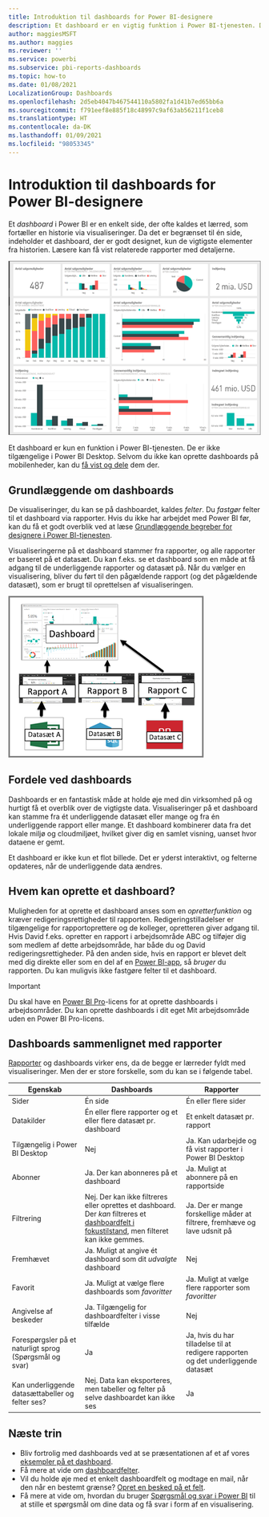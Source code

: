 ```yaml
---
title: Introduktion til dashboards for Power BI-designere
description: Et dashboard er en vigtig funktion i Power BI-tjenesten. Det er en enkelt side, der ofte kaldes et lærred, som fortæller en historie via visualiseringer.
author: maggiesMSFT
ms.author: maggies
ms.reviewer: ''
ms.service: powerbi
ms.subservice: pbi-reports-dashboards
ms.topic: how-to
ms.date: 01/08/2021
LocalizationGroup: Dashboards
ms.openlocfilehash: 2d5eb4047b467544110a5802fa1d41b7ed65bb6a
ms.sourcegitcommit: f791eef8e885f18c48997c9af63ab56211f1ceb8
ms.translationtype: HT
ms.contentlocale: da-DK
ms.lasthandoff: 01/09/2021
ms.locfileid: "98053345"
---
```

# <a name="introduction-to-dashboards-for-power-bi-designers"></a>Introduktion til dashboards for Power BI-designere

Et *dashboard* i Power BI er en enkelt side, der ofte kaldes et lærred, som fortæller en historie via visualiseringer. Da det er begrænset til én side, indeholder et dashboard, der er godt designet, kun de vigtigste elementer fra historien. Læsere kan få vist relaterede rapporter med detaljerne.

![Dashboard](media/service-dashboards/power-bi-dashboard2.png)

Et dashboard er kun en funktion i Power BI-tjenesten. De er ikke tilgængelige i Power BI Desktop. Selvom du ikke kan oprette dashboards på mobilenheder, kan du [få vist og dele](../consumer/mobile/mobile-apps-view-dashboard.md) dem der.

## <a name="dashboard-basics"></a>Grundlæggende om dashboards 

De visualiseringer, du kan se på dashboardet, kaldes *felter*. Du *fastgør* felter til et dashboard via rapporter. Hvis du ikke har arbejdet med Power BI før, kan du få et godt overblik ved at læse [Grundlæggende begreber for designere i Power BI-tjenesten](../fundamentals/service-basic-concepts.md).

Visualiseringerne på et dashboard stammer fra rapporter, og alle rapporter er baseret på et datasæt. Du kan f.eks. se et dashboard som en måde at få adgang til de underliggende rapporter og datasæt på. Når du vælger en visualisering, bliver du ført til den pågældende rapport (og det pågældende datasæt), som er brugt til oprettelsen af visualiseringen.

![Diagram, der viser relationer mellem dashboards, rapporter og datasæt](media/service-dashboards/power-bi-diagram.png)

## <a name="advantages-of-dashboards"></a>Fordele ved dashboards
Dashboards er en fantastisk måde at holde øje med din virksomhed på og hurtigt få et overblik over de vigtigste data. Visualiseringer på et dashboard kan stamme fra ét underliggende datasæt eller mange og fra én underliggende rapport eller mange. Et dashboard kombinerer data fra det lokale miljø og cloudmiljøet, hvilket giver dig en samlet visning, uanset hvor dataene er gemt.

Et dashboard er ikke kun et flot billede. Det er yderst interaktivt, og felterne opdateres, når de underliggende data ændres.

## <a name="who-can-create-a-dashboard"></a>Hvem kan oprette et dashboard?
Muligheden for at oprette et dashboard anses som en *opretterfunktion*  og kræver redigeringsrettigheder til rapporten. Redigeringstilladelser er tilgængelige for rapportoprettere og de kolleger, opretteren giver adgang til. Hvis David f.eks. opretter en rapport i arbejdsområde ABC og tilføjer dig som medlem af dette arbejdsområde, har både du og David redigeringsrettigheder. På den anden side, hvis en rapport er blevet delt med dig direkte eller som en del af en [Power BI-app](../collaborate-share/service-create-distribute-apps.md), så *bruger* du rapporten. Du kan muligvis ikke fastgøre felter til et dashboard. 

> [!IMPORTANT]
> Du skal have en [Power BI Pro](../fundamentals/service-features-license-type.md)-licens for at oprette dashboards i arbejdsområder. Du kan oprette dashboards i dit eget Mit arbejdsområde uden en Power BI Pro-licens.


## <a name="dashboards-versus-reports"></a>Dashboards sammenlignet med rapporter
[Rapporter](../consumer/end-user-reports.md) og dashboards virker ens, da de begge er lærreder fyldt med visualiseringer. Men der er store forskelle, som du kan se i følgende tabel.

| **Egenskab** | **Dashboards** | **Rapporter** |
| --- | --- | --- |
| Sider |Én side |Én eller flere sider |
| Datakilder |Én eller flere rapporter og et eller flere datasæt pr. dashboard |Et enkelt datasæt pr. rapport |
| Tilgængelig i Power BI Desktop |Nej | Ja. Kan udarbejde og få vist rapporter i Power BI Desktop |
| Abonner |Ja. Der kan abonneres på et dashboard |Ja. Muligt at abonnere på en rapportside |
| Filtrering |Nej. Der kan ikke filtreres eller oprettes et dashboard. Der *kan* filtreres et [dashboardfelt i fokustilstand](../consumer/end-user-focus.md#working-in-focus-mode), men filteret kan ikke gemmes. |Ja. Der er mange forskellige måder at filtrere, fremhæve og lave udsnit på |
| Fremhævet |Ja. Muligt at angive ét dashboard som dit *udvalgte* dashboard |Nej |
| Favorit | Ja. Muligt at vælge flere dashboards som *favoritter* | Ja. Muligt at vælge flere rapporter som *favoritter* |
| Angivelse af beskeder |Ja. Tilgængelig for dashboardfelter i visse tilfælde |Nej |
| Forespørgsler på et naturligt sprog (Spørgsmål og svar) |Ja | Ja, hvis du har tilladelse til at redigere rapporten og det underliggende datasæt |
| Kan underliggende datasættabeller og felter ses? |Nej. Data kan eksporteres, men tabeller og felter på selve dashboardet kan ikke ses |Ja |


## <a name="next-steps"></a>Næste trin
* Bliv fortrolig med dashboards ved at se præsentationen af et af vores [eksempler på et dashboard](sample-tutorial-connect-to-the-samples.md).
* Få mere at vide om [dashboardfelter](service-dashboard-tiles.md).
* Vil du holde øje med et enkelt dashboardfelt og modtage en mail, når den når en bestemt grænse? [Opret en besked på et felt](service-set-data-alerts.md).
* Få mere at vide om, hvordan du bruger [Spørgsmål og svar i Power BI](power-bi-tutorial-q-and-a.md) til at stille et spørgsmål om dine data og få svar i form af en visualisering.

